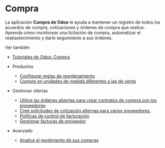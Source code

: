 # Compra

La aplicación **Compra de Odoo** le ayuda a mantener un registro de todos los
acuerdos de compra, cotizaciones y órdenes de compra que realice. Aprenda cómo
monitorear una licitación de compra, automatizar el reabastecimiento y darle
seguimiento a sus órdenes.

Ver también

  * [Tutoriales de Odoo: Compra](https://www.odoo.com/slides/purchase-23)

  * Productos
    * [Configurar reglas de reordenamiento](purchase/products/reordering.html)
    * [Compre en unidades de medida diferentes a las de venta](purchase/products/uom.html)
  * Gestionar ofertas
    * [Utilice las órdenes abiertas para crear contratos de compra con los proveedores](purchase/manage_deals/blanket_orders.html)
    * [Cree solicitudes de cotización alternas para varios proveedores.](purchase/manage_deals/calls_for_tenders.html)
    * [Políticas de control de facturación](purchase/manage_deals/control_bills.html)
    * [Gestionar facturas de proveedor](purchase/manage_deals/manage.html)
  * Avanzado
    * [Analice el rendimiento de sus compras](purchase/advanced/analyze.html)

